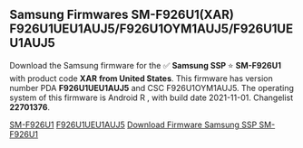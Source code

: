 <h2>Samsung Firmwares SM-F926U1(XAR) F926U1UEU1AUJ5/F926U1OYM1AUJ5/F926U1UEU1AUJ5</h2>
Download the Samsung firmware for the ✅ <strong>Samsung SSP </strong> ⭐ <strong>SM-F926U1</strong> with product code <strong>XAR</strong> <strong> from United States</strong>. This firmware has version number PDA <strong>F926U1UEU1AUJ5</strong> and CSC F926U1OYM1AUJ5. The operating system of this firmware is Android R , with build date 2021-11-01. Changelist <strong>22701376</strong>.


[SM-F926U1](https://samfirm.shop/samsung/model/SM-F926U1)
[F926U1UEU1AUJ5](https://samfirm.shop/samsung/pda/F926U1UEU1AUJ5)
[Download Firmware Samsung SSP SM-F926U1](https://samfirm.shop/samsung/firmware/470193)
